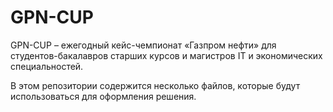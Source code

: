 # GPN-CUP

GPN-CUP – ежегодный кейс-чемпионат «Газпром нефти» для студентов-бакалавров старших курсов и магистров IT и экономических специальностей. 

В этом репозитории содержится несколько файлов, которые будут использоваться для оформления решения. 
